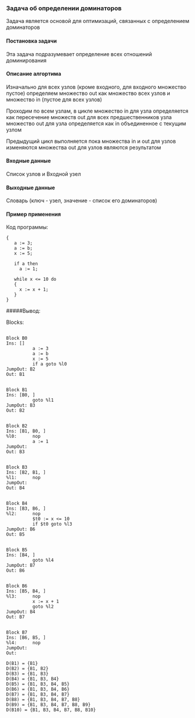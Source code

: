 ### Задача об определении доминаторов

Задача является основой для оптимизаций, связанных с определением доминаторов

#### Постановка задачи

Эта задача подразумевает определение всех отношений доминирования

#### Описание алгортима

Изначально для всех узлов (кроме входного, для входного множество пустое) определяем множество out как множество всех узлов и множество in (пустое для всех узлов)

Проходим по всем узлам, в цикле 
множество in для узла определяется как пересечение множеств out для всех предшественников узла
множество out для узла определяется как in объединенное с текущим узлом

Предыдущий цикл выполняется пока множества in и out для узлов изменяются
множества out для узлов являются результатом

#### Входные данные

Список узлов и Входной узел

#### Выходные данные

Словарь (ключ - узел, значение - список его доминаторов)

#### Пример применения

Код программы:
```
{
   a := 3;
   a := b;
   x := 5;
  
   if a then
	 a := 1;
  
   while x <= 10 do
   {
	 x := x + 1;
   }
}
```

#####Вывод:


Blocks:

```

Block B0
Ins: []
          a := 3
          a := b
          x := 5
          if a goto %l0
JumpOut: B2
Out: B1


Block B1
Ins: [B0, ]
          goto %l1
JumpOut: B3
Out: B2


Block B2
Ins: [B1, B0, ]
%l0:      nop
          a := 1
JumpOut: 
Out: B3


Block B3
Ins: [B2, B1, ]
%l1:      nop
JumpOut: 
Out: B4


Block B4
Ins: [B3, B6, ]
%l2:      nop
          $t0 := x <= 10
          if $t0 goto %l3
JumpOut: B6
Out: B5


Block B5
Ins: [B4, ]
          goto %l4
JumpOut: B7
Out: B6


Block B6
Ins: [B5, B4, ]
%l3:      nop
          x := x + 1
          goto %l2
JumpOut: B4
Out: B7


Block B7
Ins: [B6, B5, ]
%l4:      nop
JumpOut: 
Out: 
```

```
D(B1) = {B1}
D(B2) = {B1, B2}
D(B3) = {B1, B3}
D(B4) = {B1, B3, B4}
D(B5) = {B1, B3, B4, B5}
D(B6) = {B1, B3, B4, B6}
D(B7) = {B1, B3, B4, B7}
D(B8) = {B1, B3, B4, B7, B8}
D(B9) = {B1, B3, B4, B7, B8, B9}
D(B10) = {B1, B3, B4, B7, B8, B10}
```
